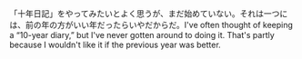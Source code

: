 <tr><td>「十年日記」をやってみたいとよく思うが、まだ始めていない。それは一つには、前の年の方がいい年だったらいやだからだ。<td><tr><tr><td>I've often thought of keeping a &ldquo;10-year diary,” but I've never gotten around to doing it. That's partly because I wouldn't like it if the previous year was better.<td><tr></table>

